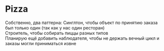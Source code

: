 # Pizza

Собственно, два паттерна: 
Синглтон, чтобы объект по принятию заказа был только один (так как у нас один ресторан)  
Строитель, чтобы собирать пиццы разных типов  
Планирую ещё добавить наблюдателя, чтобы не держать вечный цикл и заказы могли приниматься извне

